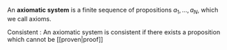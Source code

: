 An **axiomatic system** is a finite sequence of propositions $a_1, \dots, a_N$, which we call axioms.

Consistent
: An axiomatic system is consistent if there exists a proposition which cannot be [[proven|proof]]